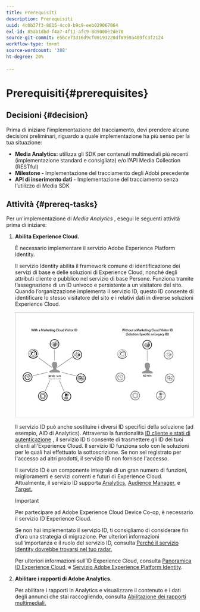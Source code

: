 ```yaml
---
title: Prerequisiti
description: Prerequisiti
uuid: 4c0b37f3-8615-4cc0-b9c9-eeb029067064
exl-id: 85ab1dbd-f4a7-4f11-afc9-8d5000e2de70
source-git-commit: e56ce73316d9cf00193220df8959a489fc3f2124
workflow-type: tm+mt
source-wordcount: '388'
ht-degree: 20%

---
```


# Prerequisiti{#prerequisites}

## Decisioni {#decision}

Prima di iniziare l’implementazione del tracciamento, devi prendere alcune decisioni preliminari, riguardo a quale implementazione ha più senso per la tua situazione:

* **Media Analytics:** utilizza gli SDK per contenuti multimediali più recenti (implementazione standard e consigliata) e/o l’API Media Collection (RESTful)
* **Milestone -** Implementazione del tracciamento degli Adobi precedente
* **API di inserimento dati -** Implementazione del tracciamento senza l’utilizzo di Media SDK

## Attività {#prereq-tasks}

Per un&#39;implementazione di *Media Analytics* , esegui le seguenti attività prima di iniziare:

1. **Abilita Experience Cloud.**

   È necessario implementare il servizio Adobe Experience Platform Identity.

   Il servizio Identity abilita il framework comune di identificazione dei servizi di base e delle soluzioni di Experience Cloud, nonché degli attributi cliente e pubblico nel servizio di base Persone. Funziona tramite l’assegnazione di un ID univoco e persistente a un visitatore del sito. Quando l’organizzazione implementa il servizio ID, questo ID consente di identificare lo stesso visitatore del sito e i relativi dati in diverse soluzioni Experience Cloud.

   ![](assets/mc_id_service_graphic.png)

   Il servizio ID può anche sostituire i diversi ID specifici della soluzione (ad esempio, AID di Analytics). Attraverso la funzionalità [ID cliente e stati di autenticazione](https://experienceleague.adobe.com/docs/id-service/using/reference/authenticated-state.html) , il servizio ID ti consente di trasmettere gli ID dei tuoi clienti all&#39;Experience Cloud. Il servizio ID funziona solo con le soluzioni per le quali hai effettuato la sottoscrizione. Se non sei registrato per l&#39;accesso ad altri prodotti, il servizio ID non fornisce l&#39;accesso.

   Il servizio ID è un componente integrale di un gran numero di funzioni, miglioramenti e servizi correnti e futuri di Experience Cloud. Attualmente, il servizio ID supporta [Analytics,](https://www.adobe.com/marketing-cloud/web-analytics.html) [Audience Manager,](https://www.adobe.com/marketing-cloud/data-management-platform.html) e [Target.](https://www.adobe.com/marketing-cloud/testing-targeting.html)

   >[!IMPORTANT]
   >
   >Per partecipare ad Adobe Experience Cloud Device Co-op, è necessario il servizio ID Experience Cloud.

   Se non hai implementato il servizio ID, ti consigliamo di considerare fin d&#39;ora una strategia di migrazione. Per ulteriori informazioni sull’importanza e il ruolo del servizio ID, consulta [Perché il servizio Identity dovrebbe trovarsi nel tuo radar.](https://theblog.adobe.com/why-new-adobe-marketing-cloud-id-service-should-be-on-your-radar/)

   Per ulteriori informazioni sull’ID Experience Cloud, consulta [Panoramica ID Experience Cloud,](https://experienceleague.adobe.com/docs/id-service/using/intro/overview.html) e [Servizio Adobe Experience Platform Identity](https://experienceleague.adobe.com/docs/id-service/using/home.html).

1. **Abilitare i rapporti di Adobe Analytics.**

   Per abilitare i rapporti in Analytics e visualizzare il contenuto e i dati degli annunci che stai raccogliendo, consulta [Abilitazione dei rapporti multimediali.](/help/media-reports/media-reports-enable.md)
